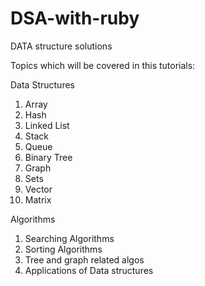 # DSA-with-ruby
DATA structure solutions

Topics which will be covered in this tutorials: 

Data Structures
1. Array
2. Hash
3. Linked List
4. Stack
5. Queue
6. Binary Tree
7. Graph
8. Sets
9. Vector
10. Matrix

Algorithms
1. Searching Algorithms
2. Sorting Algorithms
3. Tree and graph related algos
4. Applications of Data structures 




